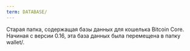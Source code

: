 ```yaml
---
term: DATABASE/
---
```


Старая папка, содержащая базы данных для кошелька Bitcoin Core. Начиная с версии 0.16, эта база данных была перемещена в папку wallet/.